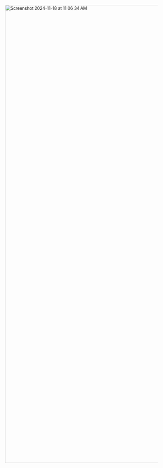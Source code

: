<img width="1511" alt="Screenshot 2024-11-18 at 11 06 34 AM" src="https://github.com/user-attachments/assets/66af3a46-773e-400c-9c83-2d3dd6f86999">
